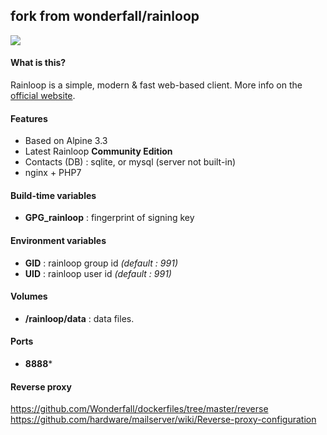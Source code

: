## fork from wonderfall/rainloop

![](https://i.goopics.net/nI.png)

#### What is this?
Rainloop is a simple, modern & fast web-based client. More info on the [official website](http://www.rainloop.net/).

#### Features
- Based on Alpine 3.3
- Latest Rainloop **Community Edition**
- Contacts (DB) : sqlite, or mysql (server not built-in)
- nginx + PHP7

#### Build-time variables
- **GPG_rainloop** : fingerprint of signing key

#### Environment variables
- **GID** : rainloop group id *(default : 991)*
- **UID** : rainloop user id *(default : 991)*

#### Volumes
- **/rainloop/data** : data files.

#### Ports
- **8888***

#### Reverse proxy
https://github.com/Wonderfall/dockerfiles/tree/master/reverse
https://github.com/hardware/mailserver/wiki/Reverse-proxy-configuration

